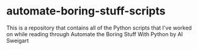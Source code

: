 # automate-boring-stuff-scripts
This is a repository that contains all of the Python scripts that I've worked on while reading through Automate the Boring Stuff With Python by Al Sweigart

